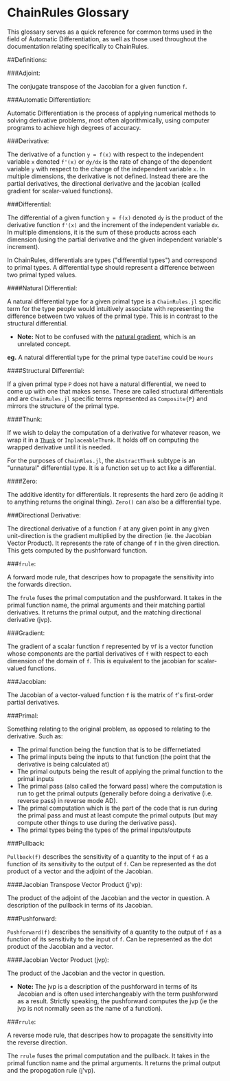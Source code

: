 # ChainRules Glossary

This glossary serves as a quick reference for common terms used in the field of Automatic Differentiation, as well as those used throughout the documentation relating specifically to ChainRules.

##Definitions:

###Adjoint:

The conjugate transpose of the Jacobian for a given function `f`.

###Automatic Differentiation:

Automatic Differentiation is the process of applying numerical methods to solving derivative problems, most often algorithmically, using computer programs to achieve high degrees of accuracy.

###Derivative:

The derivative of a function `y = f(x)` with respect to the independent variable `x` denoted `f'(x)` or `dy/dx` is the rate of change of the dependent variable `y` with respect to the change of the independent variable `x`. In multiple dimensions, the derivative is not defined.
Instead there are the partial derivatives, the directional derivative and the jacobian (called gradient for scalar-valued functions).

###Differential:

The differential of a given function `y = f(x)` denoted `dy` is the product of the derivative function `f'(x)` and the increment of the independent variable `dx`. In multiple dimensions, it is the sum of these products across each dimension (using the partial derivative and the given independent variable's increment).

In ChainRules, differentials are types ("differential types") and correspond to primal types. A differential type should represent a difference between two primal typed values.

####Natural Differential:

A natural differential type for a given primal type is a `ChainRules.jl` specific term for the type people would intuitively associate with representing the difference between two values of the primal type. This is in contrast to the structural differential.
* **Note:** Not to be confused with the [natural gradient](https://towardsdatascience.com/natural-gradient-ce454b3dcdfa), which is an unrelated concept.

**eg.** A natural differential type for the primal type `DateTime` could be `Hours`

####Structural Differential:

If a given primal type `P` does not have a natural differential, we need to come up with one that makes sense. These are called structural differentials and are `ChainRules.jl` specific terms represented as `Composite{P}` and mirrors the structure of the primal type.

####Thunk:

If we wish to delay the computation of a derivative for whatever reason, we wrap it in a [`Thunk`](https://en.wikipedia.org/wiki/Thunk) or `InplaceableThunk`. It holds off on computing the wrapped derivative until it is needed.

For the purposes of `ChainRles.jl`, the `AbstractThunk` subtype is an "unnatural" differential type. It is a function set up to act like a differential.

####Zero:

The additive identity for differentials. It represents the hard zero (ie adding it to anything returns the original thing). `Zero()` can also be a differential type.

###Directional Derivative:

The directional derivative of a function `f` at any given point in any given unit-direction is the gradient multiplied by the direction (ie. the Jacobian Vector Product). It represents the rate of change of `f` in the given direction. This gets computed by the pushforward function.

###`frule`:

A forward mode rule, that descripes how to propagate the sensitivity into the forwards direction.

The `frule` fuses the primal computation and the pushforward. It takes in the primal function name, the primal arguments and their matching partial derivatives. It returns the primal output, and the matching directional derivative (jvp).

###Gradient:

The gradient of a scalar function `f` represented by `∇f` is a vector function whose components are the partial derivatives of `f` with respect to each dimension of the domain of `f`. This is equivalent to the jacobian for scalar-valued functions.

###Jacobian:

The Jacobian of a vector-valued function `f` is the matrix of `f`'s first-order partial derivatives.

###Primal:

Something relating to the original problem, as opposed to relating to the derivative.
Such as:
 - The primal function being the function that is to be differnetiated
 - The primal inputs being the inputs to that function (the point that the derivative is being calculated at)
 - The primal outputs being the result of applying the primal function to the primal inputs
 - The primal pass (also called the forward pass) where the computation is run to get the primal outputs (generally before doing a derivative (i.e. reverse pass) in reverse mode AD).
 - The primal computation which is the part of the code that is run during the primal pass and must at least compute the primal outputs (but may compute other things to use during the derivative pass).
 - The primal types being the types of the primal inputs/outputs

###Pullback:

`Pullback(f)` describes the sensitivity of a quantity to the input of `f` as a function of its sensitivity to the output of `f`. Can be represented as the dot product of a vector and the adjoint of the Jacobian.

####Jacobian Transpose Vector Product (j'vp):

The product of the adjoint of the Jacobian and the vector in question. A description of the pullback in terms of its Jacobian.

###Pushforward:

`Pushforward(f)` describes the sensitivity of a quantity to the output of `f` as a function of its sensitivity to the input of `f`. Can be represented as the dot product of the Jacobian and a vector.

####Jacobian Vector Product (jvp):

The product of the Jacobian and the vector in question.

* **Note:**
The jvp is a description of the pushforward in terms of its Jacobian and is often used interchangeably with the term pushforward as a result. Strictly speaking, the pushforward computes the jvp (ie the jvp is not normally seen as the name of a function).

###`rrule`:

A reverse mode rule, that descripes how to propagate the sensitivity into the reverse direction.

The `rrule` fuses the primal computation and the pullback. It takes in the primal function name and the primal arguments. It returns the primal output and the propogation rule (j'vp).


